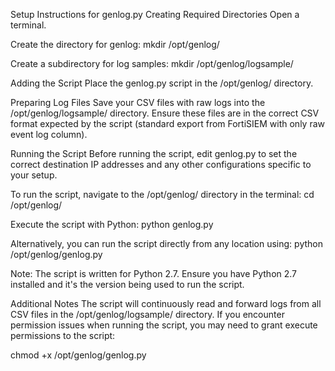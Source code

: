 Setup Instructions for genlog.py
Creating Required Directories
Open a terminal.

Create the directory for genlog:
mkdir /opt/genlog/

Create a subdirectory for log samples:
mkdir /opt/genlog/logsample/

Adding the Script
Place the genlog.py script in the /opt/genlog/ directory.

Preparing Log Files
Save your CSV files with raw logs into the /opt/genlog/logsample/ directory. Ensure these files are in the correct CSV format expected by the script (standard export from FortiSIEM with only raw event log column).

Running the Script
Before running the script, edit genlog.py to set the correct destination IP addresses and any other configurations specific to your setup.

To run the script, navigate to the /opt/genlog/ directory in the terminal:
cd /opt/genlog/

Execute the script with Python:
python genlog.py

Alternatively, you can run the script directly from any location using:
python /opt/genlog/genlog.py

Note: The script is written for Python 2.7. Ensure you have Python 2.7 installed and it's the version being used to run the script.


Additional Notes
The script will continuously read and forward logs from all CSV files in the /opt/genlog/logsample/ directory.
If you encounter permission issues when running the script, you may need to grant execute permissions to the script:

chmod +x /opt/genlog/genlog.py

